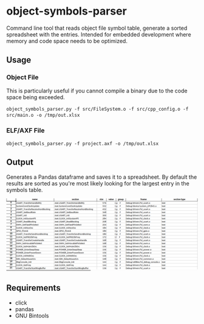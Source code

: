 # object-symbols-parser
Command line tool that reads object file symbol table, generate a sorted spreadsheet with the entries. Intended for embedded development where memory and code space needs to be optimized.

## Usage
### Object File
This is particularly useful if you cannot compile a binary due to the code space being exceeded.
```{bash}
object_symbols_parser.py -f src/FileSystem.o -f src/cpp_config.o -f src/main.o -o /tmp/out.xlsx
```

### ELF/AXF File
```{bash}
object_symbols_parser.py -f project.axf -o /tmp/out.xlsx
```

## Output
Generates a Pandas dataframe and saves it to a spreadsheet. By default the results are sorted as you're most likely looking for the largest entry in the symbols table.

![image](blinky_objects.png)

## Requirements
+ click
+ pandas
+ GNU Bintools
